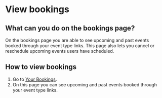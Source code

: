 # View bookings

## What can you do on the bookings page?
On the bookings page you are able to see upcoming and past events booked through your event type links. This page also lets you cancel or reschedule upcoming events users have scheduled.

## How to view bookings

1. Go to [Your Bookings](https://app.cal.com/bookings).
2. On this page you can see upcoming and past events booked through your event type links.